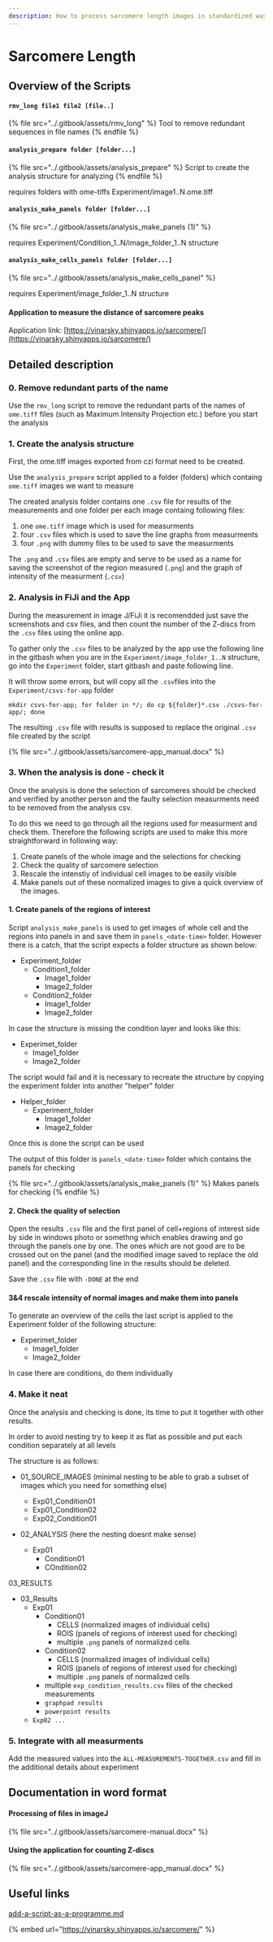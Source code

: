 ```yaml
---
description: How to process sarcomere length images in standardized way
---
```


# Sarcomere Length

## Overview of the Scripts

#### `rmv_long file1 file2 [file..]`

{% file src="../.gitbook/assets/rmv_long" %}
Tool to remove redundant sequences in file names
{% endfile %}

#### `analysis_prepare folder [folder...]`

{% file src="../.gitbook/assets/analysis_prepare" %}
Script to create the analysis structure for analyzing
{% endfile %}

requires folders with ome-tiffs Experiment/image1..N.ome.tiff

#### `analysis_make_panels folder [folder...]`

{% file src="../.gitbook/assets/analysis_make_panels (1)" %}

requires Experiment/Condition\_1..N/image\_folder\_1..N structure

#### `analysis_make_cells_panels folder [folder...]`

{% file src="../.gitbook/assets/analysis_make_cells_panel" %}

requires Experiment/image\_folder\_1..N structure

#### Application to measure the distance of sarcomere peaks

Application link: [https://vinarsky.shinyapps.io/sarcomere/](https://vinarsky.shinyapps.io/sarcomere/)

## Detailed description

### 0. Remove redundant parts of the name

Use the `rmv_long` script to remove the redundant parts of the names of `ome.tiff` files (such as Maximum Intensity Projection etc.) before you start the analysis

### 1. Create the analysis structure

First, the ome.tiff images exported from czi format need to be created.

Use the `analysis_prepare` script applied to a folder (folders) which containg `ome.tiff` images we want to measure

The created analysis folder contains one `.csv` file for results of the measurements and one folder per each image containg following files:

1. one `ome.tiff` image which is used for measurments
2. four `.csv` files which is used to save the line graphs from measurments
3. four `.png` with dummy files to be used to save the measurments

The `.png` and `.csv` files are empty and serve to be used as a name for saving the screenshot of the region measured (`.png`) and the graph of intensity of the measurment (`.csv`)&#x20;

### 2. Analysis in FiJi and the App

During the measurement in image J/FiJi it is recomendded just save the screenshots and csv files, and then count the number of the Z-discs from the `.csv` files using the online app.&#x20;

To gather only the `.csv` files to be analyzed by the app use the following line in the gitbash when you are in the `Experiment/image_folder_1..N` structure, go into the `Experiment` folder, start gitbash and paste following line.

It will throw some errors, but will copy all the `.csv`files into the `Experiment/csvs-for-app` folder&#x20;

```
mkdir csvs-for-app; for folder in */; do cp ${folder}*.csv ./csvs-for-app/; done
```

The resulting `.csv` file with results is supposed to replace the original `.csv` file created by the script

{% file src="../.gitbook/assets/sarcomere-app_manual.docx" %}

### 3. When the analysis is done - check it

Once the analysis is done the selection of sarcomeres should be checked and verified by another person and the faulty selection measurments need to be removed from the analysis csv.

&#x20;To do this we need to go through all the regions used for measurment and check them. Therefore the following scripts are used to make this more straightforward in following way:

1. Create panels of the whole image and the selections for checking
2. Check the quality of sarcomere selection
3. Rescale the intenstiy of individual cell images to be easily visible
4. Make panels out of these normalized images to give a quick overview of the images.

#### 1. Create panels of the regions of interest&#x20;

&#x20;Script `analysis_make_panels` is used to get images of whole cell and the regions into panels in and save them in `panels_<date-time>` folder. However there is a catch, that the script expects a folder structure as shown below:

* Experiment\_folder
  * Condition1\_folder
    * Image1\_folder
    * Image2\_folder
  * Condition2\_folder
    * Image1\_folder
    * Image2\_folder

In case the structure is missing the condition layer and looks like this:

* Experimet\_folder
  * Image1\_folder
  * Image2\_folder

The script would fail and it is necessary to recreate the structure by copying the experiment folder into another "helper" folder

* Helper\_folder
  * Experiment\_folder
    * Image1\_folder
    * Image2\_folder

Once this is done the script can be used

The output of this folder is `panels_<date-time>` folder which contains the panels for checking

{% file src="../.gitbook/assets/analysis_make_panels (1)" %}
Makes panels for checking
{% endfile %}

#### 2. Check the quality of selection

Open the results `.csv` file and the first panel of cell+regions of interest side by side in windows photo or somethng which enables drawing and go through the panels one by one. The ones which are not good are to be crossed out on the panel (and the modified image saved to replace the old panel) and the corresponding line in the results should be deleted.

Save the `.csv` file with `-DONE` at the end

#### 3&4 rescale intensity of normal images and make them into panels

To generate an overview of the cells the last script is applied to the Experiment folder of the following structure:

* Experimet\_folder
  * Image1\_folder
  * Image2\_folder

In case there are conditions, do them individually

### 4. Make it neat

Once the analysis and checking is done, its time to put it together with other results.

In order to avoid nesting try to keep it as flat as possible and put each condition separately at all levels

The structure is as follows:

* 01\_SOURCE\_IMAGES (minimal nesting to be able to grab a subset of images which you need for something else)
  * Exp01\_Condition01
  * Exp01\_Condition02
  * Exp02\_Condition01



* 02\_ANALYSIS (here the nesting doesnt make sense)
  * Exp01
    * Condition01
    * COndition02

03\_RESULTS

* 03\_Results
  * Exp01
    * Condition01
      * CELLS (normalized images of individual cells)
      * ROIS (panels of regions of interest used for checking)
      * multiple `.png` panels of normalized cells
    * Condition02
      * CELLS (normalized images of individual cells)
      * ROIS (panels of regions of interest used for checking)
      * multiple `.png` panels of normalized cells
    * multiple `exp_condition_results.csv` files of the checked measurements
    * `graphpad results`
    * `powerpoint results`
  * `Exp02 ...`

### 5. Integrate with all measurments

Add the measured values into the `ALL-MEASUREMENTS-TOGETHER.csv` and fill in the additional details about experiment



## Documentation in word format

#### Processing of files in imageJ

{% file src="../.gitbook/assets/sarcomere-manual.docx" %}

#### Using the application for counting Z-discs

{% file src="../.gitbook/assets/sarcomere-app_manual.docx" %}

## Useful links

[add-a-script-as-a-programme.md](../git-bash/add-a-script-as-a-programme.md "mention")

{% embed url="https://vinarsky.shinyapps.io/sarcomere/" %}

